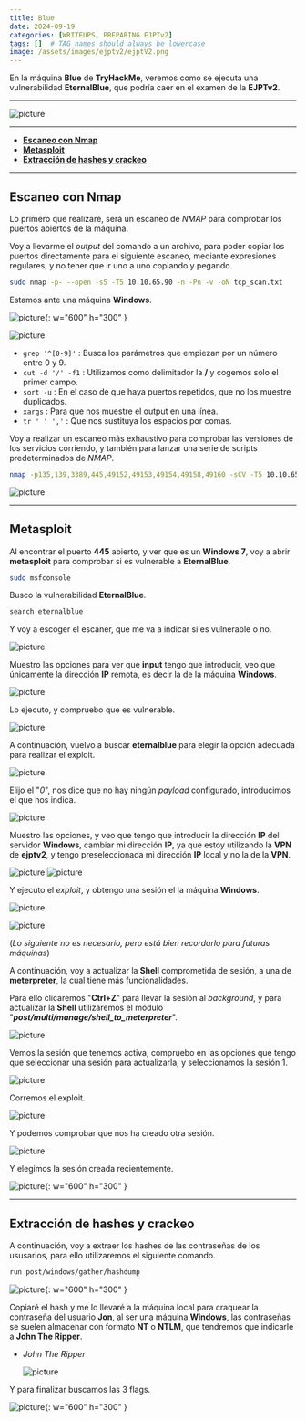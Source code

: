 ```yaml
---
title: Blue
date: 2024-09-19
categories: [WRITEUPS, PREPARING EJPTv2]
tags: []  # TAG names should always be lowercase
image: /assets/images/ejptv2/ejptV2.png
---
```


En la máquina **Blue** de **TryHackMe**, veremos como se ejecuta una vulnerabilidad **EternalBlue**, que podría caer en el examen de la **EJPTv2**.

---

![picture](/assets/images/ejptv2/blue1.png)

-------

- [**Escaneo con Nmap**](#escaneo-con-nmap)
- [**Metasploit**](#metasploit)
- [**Extracción de hashes y crackeo**](#extracción-de-hashes-y-crackeo)

---

## **Escaneo con Nmap**

Lo primero que realizaré, será un escaneo de *NMAP* para comprobar los puertos abiertos de la máquina. 

Voy a llevarme el *output* del comando a un archivo, para poder copiar los puertos directamente para el siguiente escaneo, mediante expresiones regulares, y no tener que ir uno a uno copiando y pegando.

```bash
sudo nmap -p- --open -sS -T5 10.10.65.90 -n -Pn -v -oN tcp_scan.txt
```

Estamos ante una máquina **Windows**.

![picture](/assets/images/ejptv2/blue2.png){: w="600" h="300" }

![picture](/assets/images/ejptv2/blue.png)

- `grep '^[0-9]'` : Busca los parámetros que empiezan por un número entre 0 y 9.
- `cut -d '/' -f1` : Utilizamos como delimitador la **/** y cogemos solo el primer campo.
- `sort -u` : En el caso de que haya puertos repetidos, que no los muestre duplicados.
- `xargs` : Para que nos muestre el output en una línea.
- `tr ' ' ','` : Que nos sustituya los espacios por comas.

Voy a realizar un escaneo más exhaustivo para comprobar las versiones de los servicios corriendo, y también para lanzar una serie de scripts predeterminados de *NMAP*.

```bash
nmap -p135,139,3389,445,49152,49153,49154,49158,49160 -sCV -T5 10.10.65.90 -oG tcp_scv.txt
```

![picture](/assets/images/ejptv2/blue3.png)

---

## **Metasploit**

Al encontrar el puerto **445** abierto, y ver que es un **Windows 7**, voy a abrir **metasploit** para comprobar si es vulnerable a **EternalBlue**.

```bash
sudo msfconsole
```

Busco la vulnerabilidad **EternalBlue**.

```bash
search eternalblue
```

Y voy a escoger el escáner, que me va a indicar si es vulnerable o no.

![picture](/assets/images/ejptv2/blue4.png)

Muestro las opciones para ver que **input** tengo que introducir, veo que únicamente la dirección **IP** remota, es decir la de la máquina **Windows**.

![picture](/assets/images/ejptv2/blue5.png)

Lo ejecuto, y compruebo que es vulnerable.

![picture](/assets/images/ejptv2/blue6.png)

A continuación, vuelvo a buscar **eternalblue** para elegir la opción adecuada para realizar el exploit.

![picture](/assets/images/ejptv2/blue7.png)

Elijo el "*0*", nos dice que no hay ningún *payload* configurado, introducimos el que nos indica.

![picture](/assets/images/ejptv2/blue8.png)

Muestro las opciones, y veo que tengo que introducir la dirección **IP** del servidor **Windows**, cambiar mi dirección **IP**, ya que estoy utilizando la **VPN** de **ejptv2**, y tengo preseleccionada mi dirección **IP** local y no la de la **VPN**.

![picture](/assets/images/ejptv2/blue9.png)
![picture](/assets/images/ejptv2/blue10.png)

Y ejecuto el *exploit*, y obtengo una sesión el la máquina **Windows**.

![picture](/assets/images/ejptv2/blue11.png)

![picture](/assets/images/ejptv2/blue12.png)

(*Lo siguiente no es necesario, pero está bien recordarlo para futuras máquinas*)

A continuación, voy a actualizar la **Shell** comprometida de sesión, a una de **meterpreter**, la cual tiene más funcionalidades.

Para ello clicaremos "**Ctrl+Z**" para llevar la sesión al *background*, y para actualizar la **Shell** utilizaremos el módulo "**_post/multi/manage/shell_to_meterpreter_**".

![picture](/assets/images/ejptv2/blue13.png)

Vemos la sesión que tenemos activa, compruebo en las opciones que tengo que seleccionar una sesión para actualizarla, y seleccionamos la sesión 1.

![picture](/assets/images/ejptv2/blue14.png)

Corremos el exploit.

![picture](/assets/images/ejptv2/blue16.png)

 Y podemos comprobar que nos ha creado otra sesión.

![picture](/assets/images/ejptv2/blue15.png)

Y elegimos la sesión creada recientemente.

![picture](/assets/images/ejptv2/blue17.png){: w="600" h="300" }

---

## **Extracción de hashes y crackeo**

A continuación, voy a extraer los hashes de las contraseñas de los ususarios, para ello utilizaremos el siguiente comando.

```bash
run post/windows/gather/hashdump
```

![picture](/assets/images/ejptv2/blue19.png){: w="600" h="300" }

Copiaré el hash y me lo llevaré a la máquina local para craquear la contraseña del usuario **Jon**, al ser una máquina **Windows**, las contraseñas se suelen almacenar con formato **NT** o **NTLM**, que tendremos que indicarle a **John The Ripper**.

- *John The Ripper*
	
	![picture](/assets/images/ejptv2/blue20.png)


Y para finalizar buscamos las 3 flags.

![picture](/assets/images/ejptv2/blue18.png){: w="600" h="300" }